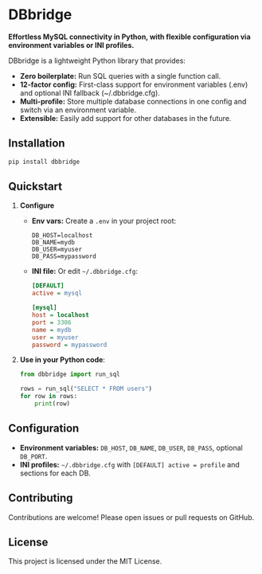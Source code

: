 # DBbridge

**Effortless MySQL connectivity in Python, with flexible configuration via environment variables or INI profiles.**

DBbridge is a lightweight Python library that provides:
- **Zero boilerplate:** Run SQL queries with a single function call.
- **12-factor config:** First-class support for environment variables (.env) and optional INI fallback (~/.dbbridge.cfg).
- **Multi-profile:** Store multiple database connections in one config and switch via an environment variable.
- **Extensible:** Easily add support for other databases in the future.

## Installation

```bash
pip install dbbridge
```

## Quickstart

1. **Configure**  
   - **Env vars:** Create a `.env` in your project root:

     ```env
     DB_HOST=localhost
     DB_NAME=mydb
     DB_USER=myuser
     DB_PASS=mypassword
     ```

   - **INI file:** Or edit `~/.dbbridge.cfg`:

     ```ini
     [DEFAULT]
     active = mysql

     [mysql]
     host = localhost
     port = 3306
     name = mydb
     user = myuser
     password = mypassword
     ```

2. **Use in your Python code**:

    ```python
    from dbbridge import run_sql

    rows = run_sql("SELECT * FROM users")
    for row in rows:
        print(row)
    ```

## Configuration

- **Environment variables:** `DB_HOST`, `DB_NAME`, `DB_USER`, `DB_PASS`, optional `DB_PORT`.
- **INI profiles:** `~/.dbbridge.cfg` with `[DEFAULT] active = profile` and sections for each DB.

## Contributing

Contributions are welcome! Please open issues or pull requests on GitHub.

## License

This project is licensed under the MIT License.
